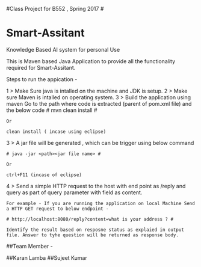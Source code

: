 #Class Project for B552 , Spring 2017 #
# Smart-Assitant
Knowledge Based AI system for personal Use


This is Maven based Java Application to provide all the functionality required for Smart-Assitant. 

Steps to run the appication - 

1 > Make Sure java is intalled on the machine and JDK is setup.
2 > Make sure Maven is intalled on operating system. 
3 > Build the application using maven 
    Go to the path where code is extracted (parent of pom.xml file) and the below code
	# mvn clean install #
	
	Or
	
	clean install ( incase using eclipse)

3 > A jar file will be generated , which can be trigger using below command

	# java -jar <path><jar file name> #
	
	Or
	
	ctrl+F11 (incase of eclipse)

4 > Send a simple HTTP request to the host with end point as /reply and query as part of query parameter with field as content.

    For example - If you are running the application on local Machine Send a HTTP GET request to below endpoint - 

    # http://localhost:8080/reply?content=what is your address ? #

    Identify the result based on resposne status as explaied in output file. Answer to tyhe question will be returned as response body. 


##Team Member -

##Karan Lamba
##Sujeet Kumar





